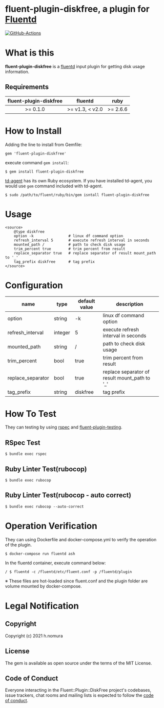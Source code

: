 # fluent-plugin-diskfree, a plugin for [Fluentd](http://fluentd.org)

[![GitHub-Actions](https://github.com/nomunomu0504/fluent-plugin-diskfree/actions/workflows/rubocop.yml/badge.svg?branch=master)](https://github.com/nomunomu0504/fluent-plugin-diskfree/actions/workflows/rubocop.yml)

# What is this

**fluent-plugin-diskfree** is a [fluentd](http://fluentd.org "fluentd") input plugin for getting disk usage information.

## Requirements

| fluent-plugin-diskfree | fluentd | ruby |
|:----------------------:|:-------:|:----:|
| >= 0.1.0 | >= v1.3, < v2.0 | >= 2.6.6 |

# How to Install

Adding the line to install from Gemfile:

    gem 'fluent-plugin-diskfree'

execute command `gem install`:

    $ gem install fluent-plugin-diskfree

[td-agent](https://docs.fluentd.org/installation/install-by-rpm#what-is-td-agent) has its own Ruby ecosystem.
If you have installed td-agent, you would use `gem` command included with td-agent.

    $ sudo /path/to/fluent/ruby/bin/gem isntall fluent-plugin-diskfree

# Usage

    <source>
        @type diskfree
        option -k                # linux df command option
        refresh_interval 5       # execute refresh interval in seconds
        mounted_path /           # path to check disk usage
        trim_percent true        # trim percent from result
        replace_separator true   # replace separator of result mount_path to '_'
        tag_prefix diskfree      # tag prefix
    </source>

# Configuration

name | type | default value | description
-----|------|-----|------
option | string | -k | linux df command option
refresh_interval | integer | 5 | execute refresh interval in seconds
mounted_path | string | / | path to check disk usage
trim_percent | bool | true | trim percent from result
replace_separator | bool | true | replace separator of result mount_path to '_'
tag_prefix | string | diskfree | tag prefix

# How To Test

They can testing by using [rspec](https://github.com/rspec/rspec-core "rspec") and [fluent-plugin-testing](https://github.com/fluent/fluent-plugin-testing "fluent-plugin-testing").

## RSpec Test
    $ bundle exec rspec

## Ruby Linter Test(rubocop)
    $ bundle exec rubocop

## Ruby Linter Test(rubocop - auto correct)
    $ bundle exec rubocop --auto-correct

# Operation Verification

They can using Dockerfile and docker-compose.yml to verify the operation of the plugin.

    $ docker-compose run fluentd ash

In the fluentd container, execute command below:

    / $ fluentd -c /fluentd/etc/fluent.conf -p /fluentd/plugin

※ These files are hot-loaded since fluent.conf and the plugin folder are volume mounted by docker-compose.

# Legal Notification

## Copyright

Copyright (c) 2021 h.nomura

## License

The gem is available as open source under the terms of the MIT License.

## Code of Conduct

Everyone interacting in the Fluent::Plugin::DiskFree project's codebases, issue trackers, chat rooms and mailing lists is expected to follow the [code of conduct](https://github.com/nomunomu0504/fluent-plugin-diskfree/blob/master/CODE_OF_CONDUCT.md).
